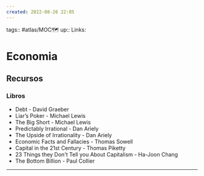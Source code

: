 ```yaml
---
created: 2022-08-26 22:05
---
```

tags:: #atlas/MOC🗺 
up::
Links: 
# Economia
## Recursos
### Libros
- Debt - David Graeber
- Liar’s Poker - Michael Lewis
- The Big Short - Michael Lewis
- Predictably Irrational - Dan Ariely
- The Upside of Irrationality - Dan Ariely
- Economic Facts and Fallacies - Thomas Sowell
- Capital in the 21st Century - Thomas Piketty
- 23 Things they Don't Tell you About Capitalism - Ha-Joon Chang
- The Bottom Billion - Paul Collier
___
